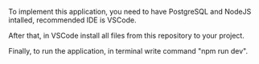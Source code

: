 To implement this application, you need to have PostgreSQL and NodeJS intalled, recommended IDE is VSCode.

After that, in VSCode install all files from this repository to your project.

Finally, to run the application, in terminal write command "npm run dev".
